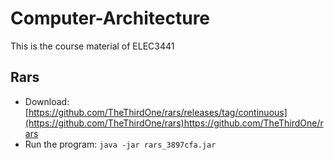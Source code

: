 # Computer-Architecture
This is the course material of ELEC3441

## Rars
- Download: [https://github.com/TheThirdOne/rars/releases/tag/continuous](https://github.com/TheThirdOne/rars)https://github.com/TheThirdOne/rars
- Run the program: `java -jar rars_3897cfa.jar`
